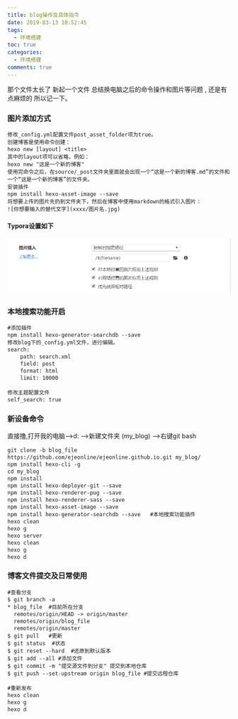 ```yaml
---
title: blog操作及具体指令
date: 2019-03-13 10:52:45
tags:
  - 环境搭建
toc: true
categories:
  - 环境搭建
comments: true
---
```


那个文件太长了 新起一个文件 总结换电脑之后的命令操作和图片等问题 ,  还是有点麻烦的 所以记一下。

<!--more-->

### 图片添加方式

```
修改_config.yml配置文件post_asset_folder项为true。
创建博客是使用命令创建：
hexo new [layout] <title>
其中的layout项可以省略，例如：
hexo new "这是一个新的博客"
使用完命令之后，在source/_post文件夹里面就会出现一个“这是一个新的博客.md”的文件和一个“这是一个新的博客”的文件夹。
安装插件
npm install hexo-asset-image --save
将想要上传的图片先扔到文件夹下，然后在博客中使用markdown的格式引入图片：
![你想要输入的替代文字](xxxx/图片名.jpg)
```

#### Typora设置如下

![1552463003251](blog操作及具体指令/1552463003251.png)



### 本地搜索功能开启

```
#添加插件
npm install hexo-generator-searchdb --save
修改blog下的_config.yml文件，进行编辑。
search:
    path: search.xml
    field: post
    format: html
    limit: 10000
    
修改主题配置文件
self_search: true
```

### 新设备命令

直接撸,打开我的电脑-->d: -->新建文件夹 (my_blog) -->右键git bash

```
git clone -b blog_file https://github.com/ejeonline/ejeonline.github.io.git my_blog/
npm install hexo-cli -g
cd my_blog
npm install
npm install hexo-deployer-git --save
npm install hexo-renderer-pug --save
npm install hexo-renderer-sass --save
npm install hexo-asset-image --save
npm install hexo-generator-searchdb --save   #本地搜索功能插件
hexo clean
hexo g
hexo server
hexo clean
hexo g
hexo d

```

### 博客文件提交及日常使用

```
#查看分支
$ git branch -a
* blog_file  #目前所在分支
  remotes/origin/HEAD -> origin/master
  remotes/origin/blog_file
  remotes/origin/master
$ git pull   #更新
$ git status  #状态
$ git reset --hard  #还原到默认版本
$ git add --all #添加文件
$ git commit -m "提交源文件到分支" 提交到本地仓库
$ git push --set-upstream origin blog_file #提交远程仓库

#重新发布
hexo clean
hexo g
hexo d
```

